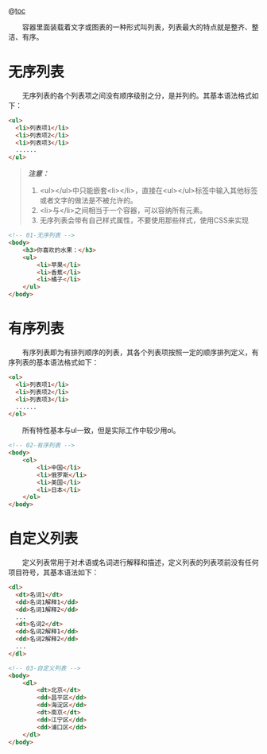 @[toc](列表标签)

&emsp;&emsp;容器里面装载着文字或图表的一种形式叫列表，列表最大的特点就是整齐、整洁、有序。

# 无序列表
&emsp;&emsp;无序列表的各个列表项之间没有顺序级别之分，是并列的。其基本语法格式如下：

```html
<ul>
  <li>列表项1</li>
  <li>列表项2</li>
  <li>列表项3</li>
  ......
</ul>
```

> *__注意：__*
>  1. &lt;ul&gt;&lt;/ul&gt;中只能嵌套&lt;li&gt;&lt;/li&gt;，直接在&lt;ul&gt;&lt;/ul&gt;标签中输入其他标签或者文字的做法是不被允许的。
> 2. &lt;li&gt;与&lt;/li&gt;之间相当于一个容器，可以容纳所有元素。
> 3. 无序列表会带有自己样式属性，不要使用那些样式，使用CSS来实现

```html
<!-- 01-无序列表 -->
<body>
    <h3>你喜欢的水果：</h3>
    <ul>
        <li>苹果</li>
        <li>香蕉</li>
        <li>橘子</li>
    </ul>
</body>
```

# 有序列表
&emsp;&emsp;有序列表即为有排列顺序的列表，其各个列表项按照一定的顺序排列定义，有序列表的基本语法格式如下：

```html
<ol>
  <li>列表项1</li>
  <li>列表项2</li>
  <li>列表项3</li>
  ......
</ol>
```

&emsp;&emsp;所有特性基本与ul一致，但是实际工作中较少用ol。

```html
<!-- 02-有序列表 -->
<body>
    <ol>
        <li>中国</li>
        <li>俄罗斯</li>
        <li>美国</li>
        <li>日本</li>
    </ol>
</body>
```

# 自定义列表
&emsp;&emsp;定义列表常用于对术语或名词进行解释和描述，定义列表的列表项前没有任何项目符号，其基本语法如下：

```html
<dl>
  <dt>名词1</dt>
  <dd>名词1解释1</dd>
  <dd>名词1解释2</dd>
  ...
  <dt>名词2</dt>
  <dd>名词2解释1</dd>
  <dd>名词2解释2</dd>
  ...
</dl>
```

```html
<!-- 03-自定义列表 -->
<body>
    <dl>
        <dt>北京</dt>
        <dd>昌平区</dd>
        <dd>海淀区</dd>
        <dt>南京</dt>
        <dd>江宁区</dd>
        <dd>浦口区</dd>
    </dl>
</body>
```